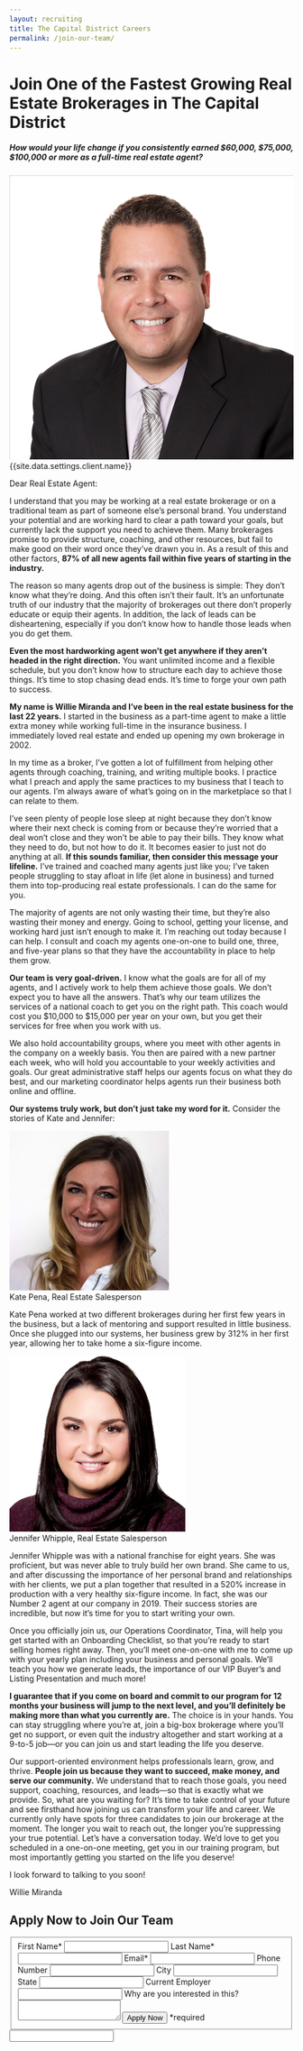 ```yaml
---
layout: recruiting
title: The Capital District Careers
permalink: /join-our-team/
---
```


<div class="recruiting-page">
<h1 class="join-us">Join One of the Fastest Growing Real Estate Brokerages in The Capital District</h1>
<h5 class="join-us-subtitle">How would your life change if you consistently earned $60,000, $75,000, $100,000 or more as a full-time real estate agent?</h5>
<div class="recruiting-photo">
<span class="client-image-container">
<img src="/img/headshot.jpg" alt="{{site.data.settings.client.name}}" class="client-image"/>
</span>
<figcaption class="caption">{{site.data.settings.client.name}}</figcaption>
</div>


<p>Dear Real Estate Agent:

<p>I understand that you may be working at a real estate brokerage or on a traditional team as part of someone else’s personal brand. You understand your potential and are working hard to clear a path toward your goals, but currently lack the support you need to achieve them. Many brokerages promise to provide structure, coaching, and other resources, but fail to make good on their word once they’ve drawn you in. As a result of this and other factors, <strong>87% of all new agents fail within five years of starting in the industry.</strong></p>

<p>The reason so many agents drop out of the business is simple: They don’t know what they’re doing. And this often isn’t their fault. It’s an unfortunate truth of our industry that the majority of brokerages out there don’t properly educate or equip their agents. In addition, the lack of leads can be disheartening, especially if you don’t know how to handle those leads when you do get them.</p>

<p><strong>Even the most hardworking agent won’t get anywhere if they aren’t headed in the right direction.</strong> You want unlimited income and a flexible schedule, but you don’t know how to structure each day to achieve those things. It’s time to stop chasing dead ends. It’s time to forge your own path to success.</p>

<p><strong>My name is Willie Miranda and I’ve been in the real estate business for the last 22 years.</strong> I started in the business as a part-time agent to make a little extra money while working full-time in the insurance business. I immediately loved real estate and ended up opening my own brokerage in 2002. </p>

<p>In my time as a broker, I’ve gotten a lot of fulfillment from helping other agents through coaching, training, and writing multiple books. I practice what I preach and apply the same practices to my business that I teach to our agents. I’m always aware of what’s going on in the marketplace so that I can relate to them. </p>

<p>I’ve seen plenty of people lose sleep at night because they don’t know where their next check is coming from or because they’re worried that a deal won’t close and they won’t be able to pay their bills. They know what they need to do, but not how to do it. It becomes easier to just not do anything at all.
<strong>If this sounds familiar, then consider this message your lifeline.</strong> I’ve trained and coached many agents just like you; I’ve taken people struggling to stay afloat in life (let alone in business) and turned them into top-producing real estate professionals. I can do the same for you.</p>

<p>The majority of agents are not only wasting their time, but they’re also wasting their money and energy. Going to school, getting your license, and working hard just isn’t enough to make it.
I’m reaching out today because I can help. I consult and coach my agents one-on-one to build one, three, and five-year plans so that they have the accountability in place to help them grow. </p>

<p><strong>Our team is very goal-driven.</strong> I know what the goals are for all of my agents, and I actively work to help them achieve those goals. We don’t expect you to have all the answers. That’s why our team utilizes the services of a national coach to get you on the right path. This coach would cost you $10,000 to $15,000 per year on your own, but you get their services for free when you work with us.</p>

<p>We also hold accountability groups, where you meet with other agents in the company on a weekly basis. You then are paired with a new partner each week, who will hold you accountable to your weekly activities and goals. Our great administrative staff helps our agents focus on what they do best, and our marketing coordinator helps agents run their business both online and offline.</p>

<p><strong>Our systems truly work, but don’t just take my word for it.</strong> Consider the stories of Kate and Jennifer:</p>

<div class="testimonial-image-container">
	<img src="/img/pena.jpg" class="testimonial-image" />
</div>
<figcaption class="caption">Kate Pena, Real Estate Salesperson</figcaption><p>Kate Pena worked at two different brokerages during her first few years in the business, but a lack of mentoring and support resulted in little business. Once she plugged into our systems, her business grew by 312% in her first year, allowing her to take home a six-figure income.</p>

<div class="testimonial-image-container">
	<img src="/img/whipple.jpg" class="testimonial-image" />
</div>
<figcaption class="caption">Jennifer Whipple, Real Estate Salesperson</figcaption>
<p>Jennifer Whipple was with a national franchise for eight years. She was proficient, but was never able to truly build her own brand. She came to us, and after discussing the importance of her personal brand and relationships with her clients, we put a plan together that resulted in a 520% increase in production with a very healthy six-figure income. In fact, she was our Number 2 agent at our company in 2019. Their success stories are incredible, but now it’s time for you to start writing your own. </p>

<p>Once you officially join us, our Operations Coordinator, Tina, will help you get started with an Onboarding Checklist, so that you’re ready to start selling homes right away. Then, you’ll meet one-on-one with me to come up with your yearly plan including your business and personal goals. We’ll teach you how we generate leads, the importance of our VIP Buyer’s and Listing Presentation and much more!</p>

<p><strong>I guarantee that if you come on board and commit to our program for 12 months your business will jump to the next level, and you’ll definitely be making more than what you currently are.</strong>
The choice is in your hands. You can stay struggling where you’re at, join a big-box brokerage where you’ll get no support, or even quit the industry altogether and start working at a 9-to-5 job—or you can join us and start leading the life you deserve.</p>

<p>Our support-oriented environment helps professionals learn, grow, and thrive. <strong>People join us because they want to succeed, make money, and serve our community.</strong> We understand that to reach those goals, you need support, coaching, resources, and leads—so that is exactly what we provide. So, what are you waiting for? It’s time to take control of your future and see firsthand how joining us can transform your life and career. We currently only have spots for three candidates to join our brokerage at the moment. The longer you wait to reach out, the longer you’re suppressing your true potential. Let’s have a conversation today. We’d love to get you scheduled in a one-on-one meeting, get you in our training program, but most importantly getting you started on the life you deserve! </p>

<p>I look forward to talking to you soon!</p>
<p>Willie Miranda</p>




<h2 class="recruiting">Apply Now to Join Our Team</h2>

<form method="post" class="home-value cta-forms" action="https://formspree.io/{{site.data.settings.client.email}}" onsubmit="return setReturn()">
					<fieldset><label for="firstname">First Name*</label> <input type="text" required="" name="firstname" /> <label for="lastname">Last Name*</label> <input type="text" required="" name="lastname" /> <label for="email">Email*</label> <input type="text" name="name" /> <label for="phone">Phone Number </label> <input type="tel" name="phone" />
						<!--base32-c9gq6t9k68pkcd3jcwpp4rbkcmtk4-base32--><label for="city">City </label> <input type="text" name="city" /> <label for="state">State </label> <input type="text" name="state" /> <label for="employer">Current Employer </label> <input type="text" name="employer" /> <label for="message">Why are you interested in this? </label><textarea name="employer"></textarea>
						<!--base32-c9gq6t9k68pk8cbme5gq4uv4cguqachj70r2urk1edjk6cg-base32--><input class="submit light-light" type="submit" value="Apply Now" name="submitrecruitingForm" /> <span class="asterisk">*required</span></fieldset>
					<!--base32-c9gq6t9k68pk8c9he1t7cxkecdkpedhpe9h6at3me5r7ee1kddhpwx9q71up4tb3f1u6mc3mdcwp6vkg6rw3gc1dc9gq6t9k68-base32-->
					<div class="hidden"><input type="hidden" value="{{site.data.settings.client.email}}" name="_to" /> <input type="hidden" value="Recruiting Contact Request Message From Your Vyral Careers and Training Video Blog" name="_subject" /> <input type="text" name="_gotcha" /></div>
				</form>
